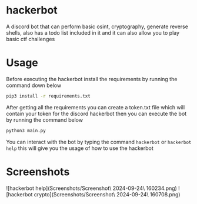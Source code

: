# hackerbot
A discord bot that can perform basic osint, cryptography, generate reverse shells, also has a todo list included in it and it can also allow you to play basic ctf challenges
# Usage
Before executing the hackerbot install the requirements by running the command down below
```bash
pip3 install -r requirements.txt
```
After getting all the requirements you can create a token.txt file which will contain your token for the discord hackerbot then you can execute the bot by running the command below
```bash
python3 main.py
```
You can interact with the bot by typing the command `hackerbot` or `hackerbot help` this will give you the usage of how to use the hackerbot
# Screenshots
![hackerbot help](Screenshots/Screenshot\ 2024-09-24\ 160234.png)
![hackerbot crypto](Screenshots/Screenshot\ 2024-09-24\ 160708.png)
